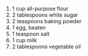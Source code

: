 1. 1 cup all-purpose flour
2. 2 tablespoons white sugar
3. 2 teaspoons baking powder
4. 1 egg, beaten
5. 1 teaspoon salt
6. 1 cup milk
7. 2 tablespoons vegetable oil
